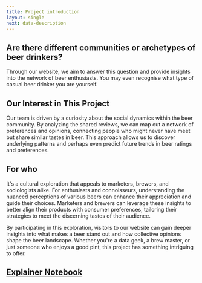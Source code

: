 ```yaml
---
title: Project introduction
layout: single
next: data-description
---
```


## **Are there different communities or archetypes of beer drinkers?** 
Through our website, we aim to answer this question and provide insights into the network of beer enthusiasts. You may even recognise what type of casual beer drinker you are yourself.

## **Our Interest in This Project**
Our team is driven by a curiosity about the social dynamics within the beer community. By analyzing the shared reviews, we can map out a network of preferences and opinions, connecting people who might never have meet but share similar tastes in beer. This approach allows us to discover underlying patterns and perhaps even predict future trends in beer ratings and preferences. 

## **For who**
It's a cultural exploration that appeals to marketers, brewers, and sociologists alike. For enthusiasts and connoisseurs, understanding the nuanced perceptions of various beers can enhance their appreciation and guide their choices. Marketers and brewers can leverage these insights to better align their products with consumer preferences, tailoring their strategies to meet the discerning tastes of their audience. 

By participating in this exploration, visitors to our website can gain deeper insights into what makes a beer stand out and how collective opinions shape the beer landscape. Whether you're a data geek, a brew master, or just someone who enjoys a good pint, this project has something intriguing to offer.


## [Explainer Notebook](explainer-notebook.html)

